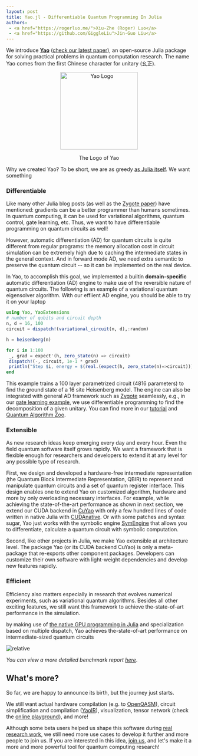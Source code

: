 ```yaml
---
layout: post
title: Yao.jl - Differentiable Quantum Programming In Julia
authors:
 - <a href="https://rogerluo.me/">Xiu-Zhe (Roger) Luo</a>
 - <a href="https://github.com/GiggleLiu">Jin-Guo Liu</a>
---
```


We introduce [**Yao**](http://yaoquantum.org/) ([check our latest paper](https://arxiv.org/abs/1912.10877)), an open-source Julia package for solving practical problems in quantum computation research. The name Yao comes from the first Chinese character for unitary (幺正).

<div align="center"> <img
src="http://yaoquantum.org/assets/images/logo.png"
alt="Yao Logo" width="210">
<p>The Logo of Yao</p>
</div>

Why we created Yao? To be short, we are as greedy [as Julia itself](https://julialang.org/blog/2012/02/why-we-created-julia). We want something

### Differentiable
Like many other Julia blog posts (as well as the [Zygote paper](https://arxiv.org/abs/1907.07587)) have mentioned: gradients can be a better programmer than humans sometimes. In quantum computing, it can be used for variational algorithms, quantum control, gate learning, etc. Thus, we want to have differentiable programming on quantum circuits as well!

However, automatic differentiation (AD) for quantum circuits is quite different from regular programs: the memory allocation cost in circuit simulation can be extremely high due to caching the intermediate states in the general context. And in forward mode AD, we need extra semantic to preserve the quantum circuit -- so it can be implemented on the real device.

In Yao, to accomplish this goal, we implemented a builtin **domain-specific** automatic differentiation (AD) engine to make use of the reversible nature of quantum circuits. The following is an example of a variational quantum eigensolver algorithm. With our effiient AD engine, you should be able to try it on your laptop

```julia
using Yao, YaoExtensions
# number of qubits and circuit depth
n, d = 16, 100
circuit = dispatch!(variational_circuit(n, d),:random)

h = heisenberg(n)

for i in 1:100
 _, grad = expect'(h, zero_state(n) => circuit)
 dispatch!(-, circuit, 1e-1 * grad)
 println("Step $i, energy = $(real.(expect(h, zero_state(n)=>circuit)))")
end
```

This example trains a 100 layer parametrized circuit (4816 parameters) to find the ground state of a 16 site Heisenberg model. The engine can also be integrated with general AD framework such as [Zygote](https://github.com/FluxML/Zygote.jl) seamlessly, e.g., in our [gate learning example](https://github.com/QuantumBFS/QuAlgorithmZoo.jl/blob/v0.1.0/examples/PortZygote/gate\_learning.jl), we use differentiable programming to find the decomposition of a given unitary. You can find more in our [tutorial](http://tutorials.yaoquantum.org/dev/) and [Quantum Algorithm Zoo](https://github.com/QuantumBFS/QuAlgorithmZoo.jl).

### Extensible
As new research ideas keep emerging every day and every hour. Even the field quantum software itself grows rapidly. We want a framework that is flexible enough for researchers and developers to extend it at any level for any possible type of research.

First, we design and developed a hardware-free intermediate representation (the Quantum Block Intermediate Representation, QBIR) to represent and manipulate quantum circuits and a set of quantum register interface. This design enables one to extend Yao on customized algorithm, hardware and more by only overloading necessary interfaces. For example, while achieving the state-of-the-art performance as shown in next section, we extend our CUDA backend in [CuYao](https://github.com/QuantumBFS/CuYao.jl) with only a few hundred lines of code written in native Julia with [CUDAnative](https://arxiv.org/abs/1712.03112). Or with some patches and syntax sugar, Yao just works with the symbolic engine [SymEngine](https://github.com/symengine/SymEngine.jl) that allows you to differentiate, calculate a quantum circuit with symbolic computation.

Second, like other projects in Julia, we make Yao extensible at architecture level. The package Yao (or its CUDA backend CuYao) is only a meta-package that re-exports other component packages.  Developers can customize their own
software with light-weight dependencies and develop new features rapidly.

### Efficient
Efficiency also matters especially in research that evolves numerical experiments, such as variational quantum algorithms. Besides all other exciting features, we still want this framework to achieve the-state-of-art performance in the simulation.

by making use of [the native GPU programming in Julia](https://devblogs.nvidia.com/gpu-computing-julia-programming-language/) and specialization based on multiple dispatch, Yao achieves the-state-of-art performance on intermediate-sized quantum circuits

![relative](http://docs.yaoquantum.org/dev/assets/images/relative_pcircuit.png)

*You can view a more detailed benchmark report [here](https://github.com/Roger-luo/quantum-benchmarks/blob/master/RESULTS.md)*.

## What's more?
So far, we are happy to announce its birth, but the journey just starts.

We still want actual hardware compilation (e.g. to [OpenQASM](https://github.com/QuantumBFS/YaoQASM.jl)), circuit simplification and compilation ([YaoIR](https://github.com/QuantumBFS/YaoIR.jl)), visualization, tensor network (check the [online playground](http://yaoquantum.org/qbirplayground.html)), and more!

Although some beta users helped us shape this software during [real research work](http://yaoquantum.org/research/), we still need more use cases to develop it further and more people to join us. If you are interested in this idea, [join us](https://github.com/QuantumBFS/Yao.jl/blob/master/CONTRIBUTING.md), and let's make it a more and more powerful tool for quantum computing research!

